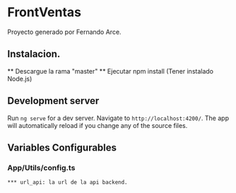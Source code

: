 # FrontVentas
Proyecto generado por Fernando Arce.
## Instalacion.
** Descargue la rama "master"
** Ejecutar npm install (Tener instalado Node.js)
## Development server
Run `ng serve` for a dev server. Navigate to `http://localhost:4200/`. The app will automatically reload if you change any of the source files.
## Variables Configurables

### App/Utils/config.ts
    *** url_api: la url de la api backend.
    
